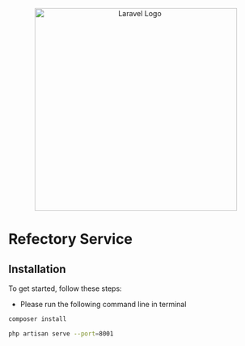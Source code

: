<p align="center"><a href="https://laravel.com" target="_blank"><img src="https://raw.githubusercontent.com/laravel/art/master/logo-lockup/5%20SVG/2%20CMYK/1%20Full%20Color/laravel-logolockup-cmyk-red.svg" width="400" alt="Laravel Logo"></a></p>

# Refectory Service

## Installation

To get started, follow these steps:

* Please run the following command line in terminal

```bash
composer install
```

```bash
php artisan serve --port=8001
```
